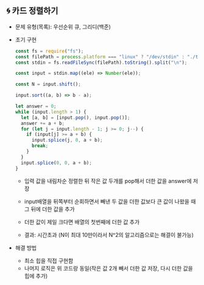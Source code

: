 ## 🌀 카드 정렬하기

- 문제 유형(목록): 우선순위 큐, 그리디(백준)

- 초기 구현

  ```js
  const fs = require("fs");
  const filePath = process.platform === "linux" ? "/dev/stdin" : "./test.txt";
  const stdin = fs.readFileSync(filePath).toString().split("\n");

  const input = stdin.map((ele) => Number(ele));

  const N = input.shift();

  input.sort((a, b) => b - a);

  let answer = 0;
  while (input.length > 1) {
    let [a, b] = [input.pop(), input.pop()];
    answer += a + b;
    for (let j = input.length - 1; j >= 0; j--) {
      if (input[j] >= a + b) {
        input.splice(j, 0, a + b);
        break;
      }
    }
    input.splice(0, 0, a + b);
  }
  ```

  - 입력 값을 내림차순 정렬한 뒤 작은 값 두개를 pop해서 더한 값을 answer에 저장
  - input배열을 뒤쪽부터 순회하면서 빼낸 두 값을 더한 값보다 큰 값이 나왔을 때 그 뒤에 더한 값을 추가
  - 더한 값이 제일 크다면 배열의 첫번째에 더한 값 추가

  - 결과: 시간초과 (N이 최대 10만이라서 N^2의 알고리즘으로는 해결이 불가능)

- 해결 방법
  - 최소 힙을 직접 구현함
  - 나머지 로직은 위 코드랑 동일(작은 값 2개 빼서 더한 값 저장, 다시 더한 값을 힙에 추가)
